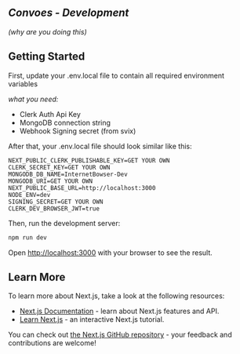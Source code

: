 ## *Convoes - Development*
*(why are you doing this)*

## Getting Started
First, update your .env.local file to contain all required environment variables

*what you need:*
- Clerk Auth Api Key
- MongoDB connection string
- Webhook Signing secret (from svix)

After that, your .env.local file should look similar like this:
```env
NEXT_PUBLIC_CLERK_PUBLISHABLE_KEY=GET YOUR OWN
CLERK_SECRET_KEY=GET YOUR OWN
MONGODB_DB_NAME=InternetBowser-Dev
MONGODB_URI=GET YOUR OWN
NEXT_PUBLIC_BASE_URL=http://localhost:3000
NODE_ENV=dev
SIGNING_SECRET=GET YOUR OWN
CLERK_DEV_BROWSER_JWT=true
```

Then, run the development server:

```bash
npm run dev
```

Open [http://localhost:3000](http://localhost:3000) with your browser to see the result.

## Learn More

To learn more about Next.js, take a look at the following resources:

- [Next.js Documentation](https://nextjs.org/docs) - learn about Next.js features and API.
- [Learn Next.js](https://nextjs.org/learn) - an interactive Next.js tutorial.

You can check out [the Next.js GitHub repository](https://github.com/vercel/next.js) - your feedback and contributions are welcome!